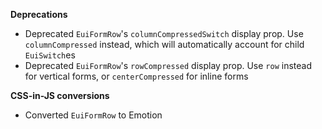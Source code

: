 **Deprecations**

- Deprecated `EuiFormRow`'s `columnCompressedSwitch` display prop. Use `columnCompressed` instead, which will automatically account for child `EuiSwitch`es
- Deprecated `EuiFormRow`'s `rowCompressed` display prop. Use `row` instead for vertical forms, or `centerCompressed` for inline forms

**CSS-in-JS conversions**

- Converted `EuiFormRow` to Emotion

